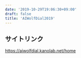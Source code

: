 ```yaml
---
date: '2019-10-29T19:06:30+09:00'
draft: false
title: 'AIWolfDial2019'
---
```


## サイトリンク
https://aiwolfdial.kanolab.net/home